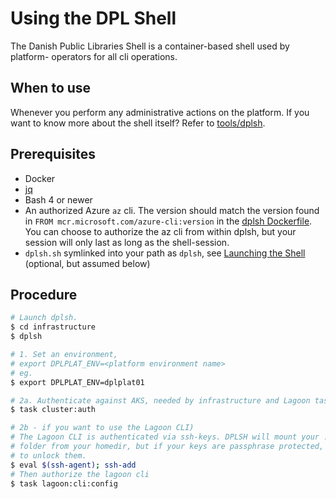 # Using the DPL Shell

The Danish Public Libraries Shell is a container-based shell used by platform-
operators for all cli operations.

## When to use

Whenever you perform any administrative actions on the platform. If you want
to know more about the shell itself? Refer to [tools/dplsh](../../tools/dplsh).

## Prerequisites

* Docker
* [jq](https://stedolan.github.io/jq/download/)
* Bash 4 or newer
* An authorized Azure `az` cli. The version should match the version found in
  `FROM mcr.microsoft.com/azure-cli:version` in the [dplsh Dockerfile](../../tools/dplsh/Dockerfile).
  You can choose to authorize the az cli from within dplsh, but your session
  will only last as long as the shell-session.
* `dplsh.sh` symlinked into your path as `dplsh`, see [Launching the Shell](../../tools/dplsh/README.md#launching-the-shell) (optional, but assumed below)

## Procedure

```sh
# Launch dplsh.
$ cd infrastructure
$ dplsh

# 1. Set an environment,
# export DPLPLAT_ENV=<platform environment name>
# eg.
$ export DPLPLAT_ENV=dplplat01

# 2a. Authenticate against AKS, needed by infrastructure and Lagoon tasks
$ task cluster:auth

# 2b - if you want to use the Lagoon CLI)
# The Lagoon CLI is authenticated via ssh-keys. DPLSH will mount your .ssh
# folder from your homedir, but if your keys are passphrase protected, we need
# to unlock them.
$ eval $(ssh-agent); ssh-add
# Then authorize the lagoon cli
$ task lagoon:cli:config
```


